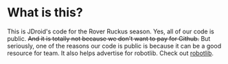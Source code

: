 # What is this?

This is JDroid's code for the Rover Ruckus season. Yes, all of our code is public. 
~~And it is totally not because we don't want to pay for Github.~~ 
But seriously, one of the reasons our code is public is because it can be a good resource for team. It also helps advertise for robotlib. 
Check out [robotlib](https://github.com/JDroids/robotlib).
